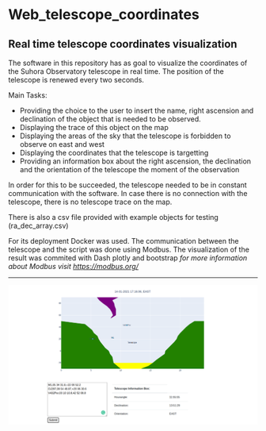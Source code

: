 # Web_telescope_coordinates
## Real time telescope coordinates visualization

The software in this repository has as goal to visualize the coordinates of the Suhora Observatory telescope in real time. The position of the telescope is renewed every two seconds.  


Main Tasks:  
* Providing the choice to the user to insert the name, right ascension and declination of the object that is needed to be observed.
* Displaying the trace of this object on the map
* Displaying the areas of the sky that the telescope is forbidden to observe on east and west
* Displaying the coordinates that the telescope is targetting
* Providing an information box about the right ascension, the declination and the orientation of the telescope the moment of the observation  

In order for this to be succeeded, the telescope needed to be in constant communication with the software. In case there is no connection with the telescope, there is no telescope trace on the map.  

There is also a csv file provided with example objects for testing (ra_dec_array.csv)  


For its deployment Docker was used.
The communication between the telescope and the script was done using Modbus.
The visualization of the result was commited with Dash plotly and bootstrap
*for more information about Modbus visit https://modbus.org/*

******************************************************************
![Screenshot](sample_telegraph.png)



